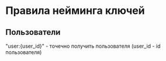 # Правила нейминга ключей

## Пользователи
"user:{user_id}" - точечно получить пользователя (user_id - id пользователя)
